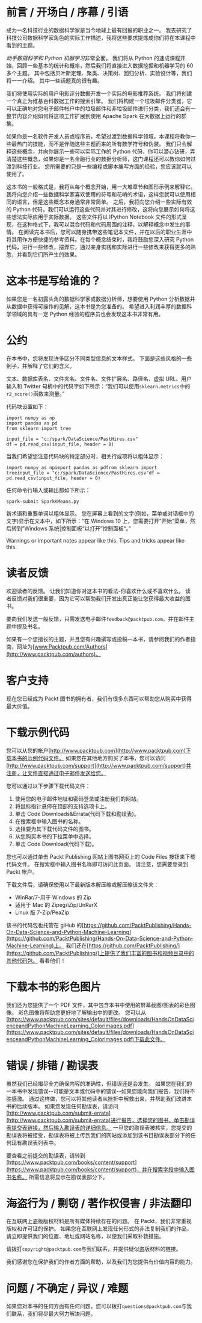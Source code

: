 # 前言 / 开场白 / 序幕 / 引语

成为一名科技行业的数据科学家是当今地球上最有回报的职业之一。 我去研究了科技公司数据科学家角色的实际工作描述，我将这些要求提炼成你们将在本课程中看到的主题。

*动手数据科学和 Python 机器学习*非常全面。 我们将从 Python 的速成课程开始，回顾一些基本的统计和概率，然后我们将直接进入数据挖掘和机器学习的 60 多个主题。 其中包括贝叶斯定理、聚类、决策树、回归分析、实验设计等，我们将一一介绍。 其中一些话题真的很有趣。

我们将使用实际的用户电影评分数据开发一个实际的电影推荐系统。 我们将创建一个真正为维基百科数据工作的搜索引擎。 我们将构建一个垃圾邮件分类器，它可以正确地对您电子邮件帐户中的垃圾邮件和非垃圾邮件进行分类，我们还会有一整节内容介绍如何将这项工作扩展到使用 Apache Spark 在大数据上运行的群集。

如果你是一名软件开发人员或程序员，希望过渡到数据科学领域，本课程将教你一些最热门的技能，而不是伴随这些主题而来的所有数学符号和伪装。 我们只会解释这些概念，并向你展示一些可以实际工作的 Python 代码，你可以潜心钻研，弄清楚这些概念，如果你是一名金融行业的数据分析师，这门课程还可以教你如何过渡到科技行业。 您所需要的只是一些编程或脚本编写方面的经验，您应该就可以使用了。

这本书的一般格式是，我将从每个概念开始，用一大堆章节和图形示例来解释它。 我将向您介绍一些数据科学家喜欢使用的符号和花哨的术语，这样您就可以使用相同的语言，但是这些概念本身通常非常简单。 之后，我将向您介绍一些实际有效的 Python 代码，我们可以运行这些代码并对其进行修改，这将向您展示如何将这些想法实际应用于实际数据。 这些文件将以 IPython Notebook 文件的形式呈现，在这种格式下，我可以混合代码和代码周围的注释，以解释概念中发生的事情。 在阅读完本书后，您可以随身携带这些笔记本文件，并在以后的职业生涯中将其用作方便快捷的参考资料。在每个概念结束时，我将鼓励您深入研究 Python 代码，进行一些修改，摆弄它，通过亲身实践和实际进行一些修改来获得更多的熟悉，并看到它们所产生的效果。

# 这本书是写给谁的？

如果您是一名初露头角的数据科学家或数据分析师，想要使用 Python 分析数据并从数据中获得可操作的见解，这本书是为您准备的。 希望进入利润丰厚的数据科学领域的具有一定 Python 经验的程序员也会发现这本书非常有用。

# 公约

在本书中，您将发现许多区分不同类型信息的文本样式。 下面是这些风格的一些例子，并解释了它们的含义。

文本、数据库表名、文件夹名、文件名、文件扩展名、路径名、虚拟 URL、用户输入和 Twitter 句柄中的代码字如下所示：“我们可以使用`sklearn.metrics`中的`r2_score()`函数来测量。”

代码块设置如下：

```
import numpy as np 
import pandas as pd 
from sklearn import tree 

input_file = "c:/spark/DataScience/PastHires.csv" 
df = pd.read_csv(input_file, header = 0) 

```

当我们希望您注意代码块的特定部分时，相关行或项将以粗体显示：

```
import numpy as npimport pandas as pdfrom sklearn import treeinput_file = "c:/spark/DataScience/PastHires.csv"df = pd.read_csv(input_file, header = 0) 

```

任何命令行输入或输出都如下所示：

```
spark-submit SparkKMeans.py  

```

新术语和重要单词以粗体显示。 您在屏幕上看到的文字(例如，菜单或对话框中的文字)显示在文本中，如下所示：“在 Windows 10 上，您需要打开”开始“菜单，然后转到”Windows 系统|控制面板“以打开”控制面板“。”

Warnings or important notes appear like this. Tips and tricks appear like this.

# 读者反馈

欢迎读者的反馈。 让我们知道你对这本书的看法-你喜欢什么或不喜欢什么。 读者反馈对我们很重要，因为它可以帮助我们开发出真正能让您获得最大收益的图书。

要向我们发送一般反馈，只需发送电子邮件`feedback@packtpub.com`，并在邮件主题中提及书名。

如果有一个您擅长的主题，并且您有兴趣撰写或投稿一本书，请参阅我们的作者指南，网址为[www.Packtpub.com/Authors](http://www.packtpub.com/authors)。

# 客户支持

现在您已经成为 Packt 图书的拥有者，我们有很多东西可以帮助您从购买中获得最大价值。

# 下载示例代码

您可以从您的帐户[http://www.packtpub.com](http://www.packtpub.com)下载本书的示例代码文件。 如果您在其他地方购买了本书，您可以访问[http://www.packtpub.com/support](http://www.packtpub.com/support)并注册，让文件直接通过电子邮件发送给您。

您可以通过以下步骤下载代码文件：

1.  使用您的电子邮件地址和密码登录或注册我们的网站。
2.  将鼠标指针悬停在顶部的支持选项卡上。
3.  单击 Code Downloads&Errata(代码下载和勘误表)。
4.  在搜索框中输入图书的名称。
5.  选择要为其下载代码文件的图书。
6.  从您购买本书的下拉菜单中选择。
7.  单击 Code Download(代码下载)。

您也可以通过单击 Packt Publishing 网站上图书网页上的 Code Files 按钮来下载代码文件。 在搜索框中输入图书名称即可访问此页面。 请注意，您需要登录到 Packt 帐户。

下载文件后，请确保使用以下最新版本解压缩或解压缩该文件夹：

*   WinRar/7-用于 Windows 的 Zip
*   适用于 Mac 的 Zipeg/iZip/UnRarX
*   Linux 版 7-Zip/PeaZip

该书的代码包也托管在 giHub 的[https://github.com/PacktPublishing/Hands-On-Data-Science-and-Python-Machine-Learning](https://github.com/PacktPublishing/Hands-On-Data-Science-and-Python-Machine-Learning)上。 我们还在[https://github.com/PacktPublishing/](https://github.com/PacktPublishing/)上提供了我们丰富的图书和视频目录中的其他代码包。 看看他们！

# 下载本书的彩色图片

我们还为您提供了一个 PDF 文件，其中包含本书中使用的屏幕截图/图表的彩色图像。 彩色图像将帮助您更好地了解输出中的更改。 您可以从[https://www.packtpub.com/sites/default/files/downloads/HandsOnDataScienceandPythonMachineLearning_ColorImages.pdf](https://www.packtpub.com/sites/default/files/downloads/HandsOnDataScienceandPythonMachineLearning_ColorImages.pdf)下载此文件。

# 错误 / 排错 / 勘误表

虽然我们已经竭尽全力确保内容的准确性，但错误还是会发生。 如果您在我们的一本书中发现错误--可能是文本或代码中的错误--如果您能向我们报告，我们将不胜感激。 通过这样做，您可以将其他读者从挫折中解救出来，并帮助我们改进本书的后续版本。 如果您发现任何勘误表，请访问[http://www.packtpub.com/submit-errata](http://www.packtpub.com/submit-errata)进行报告，选择您的图书，单击勘误表提交表链接，然后输入勘误表的详细信息。 一旦您的勘误表被核实，您提交的勘误表将被接受，勘误表将被上传到我们的网站或添加到该书目勘误表部分下的任何现有勘误表列表中。

要查看之前提交的勘误表，请转到[https://www.packtpub.com/books/content/support](https://www.packtpub.com/books/content/support)，并在搜索字段中输入图书名称。 所需信息将显示在勘误表部分下。

# 海盗行为 / 剽窃 / 著作权侵害 / 非法翻印

在互联网上盗版版权材料是所有媒体持续存在的问题。 在 Packt，我们非常重视版权和许可证的保护。 如果您在互联网上发现任何形式的非法复制我们的作品，请立即提供我们的位置、地址或网站名称，以便我们采取补救措施。

请拨打`copyright@packtpub.com`与我们联系，并提供疑似盗版材料的链接。

我们感谢您在保护我们的作者方面的帮助，以及我们为您提供有价值内容的能力。

# 问题 / 不确定 / 异议 / 难题

如果您对本书的任何方面有任何问题，您可以拨打`questions@packtpub.com`与我们联系，我们将尽最大努力解决问题。
